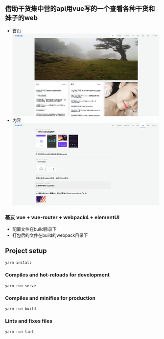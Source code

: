 ## 借助干货集中营的api用vue写的一个查看各种干货和妹子的web
- 首页
![首页](/src/assets/intro/Home.png "首页")
- 内容
![内容](/src/assets/intro/list.png "列表")

### 基友 vue + vue-router + webpack4 + elementUI
- 配置文件在build目录下
- 打包后的文件在build的webpack目录下

## Project setup
```
yarn install
```

### Compiles and hot-reloads for development
```
yarn run serve
```

### Compiles and minifies for production
```
yarn run build
```

### Lints and fixes files
```
yarn run lint
```
